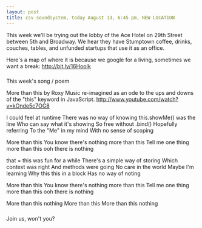 ```yaml
---
layout: post
title: csv soundsystem, today August 13, 6:45 pm, NEW LOCATION
---
```



This week we'll be trying out the lobby of the Ace Hotel on 29th Street between 5th and Broadway. We hear they have Stumptown coffee, drinks, couches, tables, and unfunded startups that use it as an office.

Here's a map of where it is because we google for a living, sometimes we want a break: http://bit.ly/16HooIk 

###
This week's song / poem

More than this by Roxy Music re-imagined as an ode to the ups and downs of the "this" keyword in JavaScript.
http://www.youtube.com/watch?v=kOnde5c7OG8

I could feel at runtime
There was no way of knowing
this.showMe() was the line
Who can say what it's showing
So free without .bind()
Hopefully referring
To the "Me" in my mind
With no sense of scoping

More than this
You know there's nothing more than this 
Tell me one thing more than this 
ooh there is nothing

that = this was fun for a while
There's a simple way of storing
Which context was right
And methods were going
No care in the world
Maybe I'm learning
Why this this in a block
Has no way of noting

More than this
You know there's nothing more than this 
Tell me one thing more than this 
ooh there is nothing

More than this nothing
More than this
More than this nothing
###

Join us, won't you?